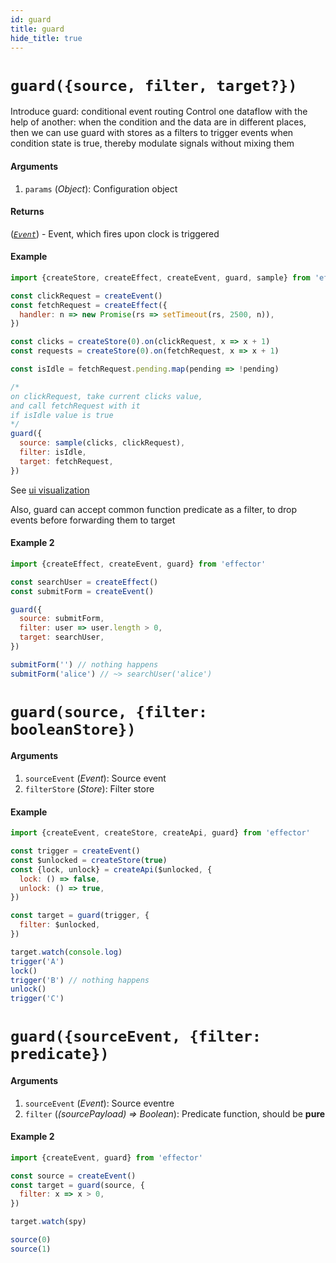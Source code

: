 ```yaml
---
id: guard
title: guard
hide_title: true
---
```


# `guard({source, filter, target?})`

Introduce guard: conditional event routing
Control one dataflow with the help of another: when the condition and the data are in different places, then we can use guard with stores as a filters to trigger events when condition state is true, thereby modulate signals without mixing them

#### Arguments

1. `params` (_Object_): Configuration object

#### Returns

([_`Event`_](Event.md)) - Event, which fires upon clock is triggered

#### Example

```js try
import {createStore, createEffect, createEvent, guard, sample} from 'effector'

const clickRequest = createEvent()
const fetchRequest = createEffect({
  handler: n => new Promise(rs => setTimeout(rs, 2500, n)),
})

const clicks = createStore(0).on(clickRequest, x => x + 1)
const requests = createStore(0).on(fetchRequest, x => x + 1)

const isIdle = fetchRequest.pending.map(pending => !pending)

/*
on clickRequest, take current clicks value,
and call fetchRequest with it
if isIdle value is true 
*/
guard({
  source: sample(clicks, clickRequest),
  filter: isIdle,
  target: fetchRequest,
})
```

See [ui visualization](https://share.effector.dev/zLB4NwNV)

Also, guard can accept common function predicate as a filter, to drop events before forwarding them to target

#### Example 2

```js try
import {createEffect, createEvent, guard} from 'effector'

const searchUser = createEffect()
const submitForm = createEvent()

guard({
  source: submitForm,
  filter: user => user.length > 0,
  target: searchUser,
})

submitForm('') // nothing happens
submitForm('alice') // ~> searchUser('alice')
```

# `guard(source, {filter: booleanStore})`

#### Arguments

1. `sourceEvent` (_Event_): Source event
1. `filterStore` (_Store_): Filter store

#### Example

```js try
import {createEvent, createStore, createApi, guard} from 'effector'

const trigger = createEvent()
const $unlocked = createStore(true)
const {lock, unlock} = createApi($unlocked, {
  lock: () => false,
  unlock: () => true,
})

const target = guard(trigger, {
  filter: $unlocked,
})

target.watch(console.log)
trigger('A')
lock()
trigger('B') // nothing happens
unlock()
trigger('C')
```

# `guard({sourceEvent, {filter: predicate})`

#### Arguments

1. `sourceEvent` (_Event_): Source eventre
2. `filter` (_(sourcePayload) => Boolean_): Predicate function, should be **pure**

#### Example 2

```js try
import {createEvent, guard} from 'effector'

const source = createEvent()
const target = guard(source, {
  filter: x => x > 0,
})

target.watch(spy)

source(0)
source(1)
```
